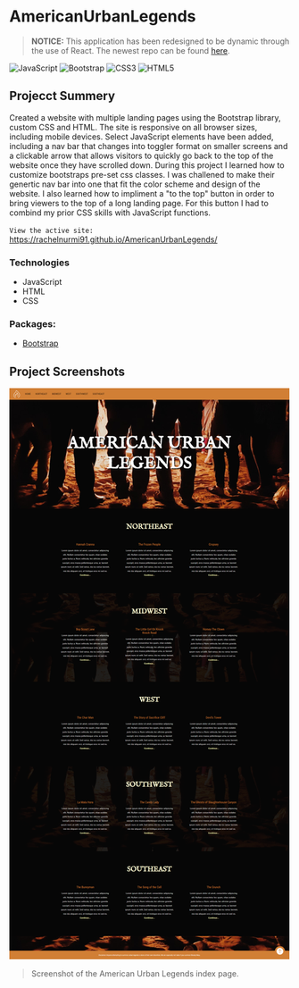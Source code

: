 # AmericanUrbanLegends

> **NOTICE:** This application has been redesigned to be dynamic through the use of React. The newest repo can be found [here](https://github.com/RachelNurmi91/American-Urban-Legends).

![JavaScript](https://img.shields.io/badge/javascript-%23323330.svg?style=for-the-badge&logo=javascript&logoColor=%23F7DF1E)
![Bootstrap](https://img.shields.io/badge/bootstrap-%238511FA.svg?style=for-the-badge&logo=bootstrap&logoColor=white)
![CSS3](https://img.shields.io/badge/css3-%231572B6.svg?style=for-the-badge&logo=css3&logoColor=white)
![HTML5](https://img.shields.io/badge/html5-%23E34F26.svg?style=for-the-badge&logo=html5&logoColor=white)

## Projecct Summery
Created a website with multiple landing pages using the Bootstrap library, custom CSS and HTML. The site is responsive on all browser sizes, including mobile devices. Select JavaScript elements have been added, including a nav bar that changes into toggler format on smaller screens and a clickable arrow that allows visitors to quickly go back to the top of the website once they have scrolled down. During this project I learned how to customize bootstraps pre-set css classes. I was challened to make their genertic nav bar into one that fit the color scheme and design of the website. I also learned how to impliment a "to the top" button in order to bring viewers to the top of a long landing page. For this button I had to combind my prior CSS skills with JavaScript functions.

`View the active site:` https://rachelnurmi91.github.io/AmericanUrbanLegends/

### Technologies
* JavaScript
* HTML
* CSS

### Packages:
* [Bootstrap](https://getbootstrap.com/)

## Project Screenshots
![GitHub Logo](/images/Screen-AmericanUrban.png)
> Screenshot of the American Urban Legends index page.
